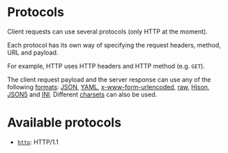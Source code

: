 # Protocols

Client requests can use several protocols (only HTTP at the moment).

Each protocol has its own way of specifying the request headers, method, URL
and payload.

For example, HTTP uses HTTP headers and HTTP method (e.g. `GET`).

The client request payload and the server response can use any of the following
[formats](formats.md): [JSON](formats.md#json), [YAML](formats.md#yaml),
[x-www-form-urlencoded](formats.md#x-www-form-urlencoded),
[raw](formats.md#raw), [Hjson](formats.md#hjson), [JSON5](formats.md#json5) and
[INI](formats.md#ini). Different [charsets](formats.md#charsets) can also be
used.

# Available protocols

  - [`http`](http.md): HTTP/1.1
